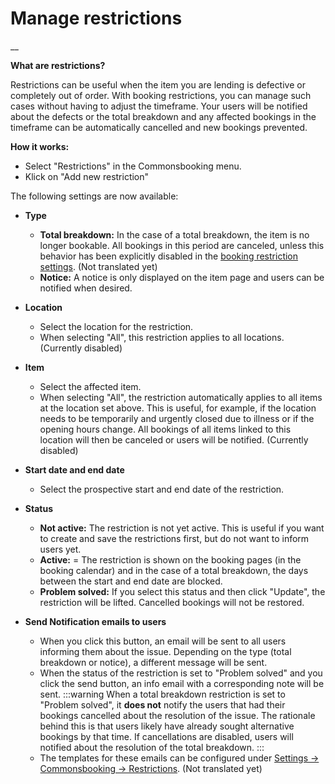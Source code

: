 #  Manage restrictions

__

**What are restrictions?**

Restrictions can be useful when the item you are lending is defective or completely out of order.
With booking restrictions, you can manage such cases without having to adjust the timeframe.
Your users will be notified about the defects or the total breakdown and any affected bookings in the timeframe can be automatically cancelled and new bookings prevented.

**How it works:**

  * Select "Restrictions" in the Commonsbooking menu.
  * Klick on "Add new restriction"

The following settings are now available:

  * **Type**
    * **Total breakdown:** In the case of a total breakdown, the item is no longer bookable. All bookings in this period are canceled, unless this behavior has been explicitly disabled in the [booking restriction settings](/en/documentation/settings/restrictions). (Not translated yet)
    * **Notice:** A notice is only displayed on the item page and users can be notified when desired.
  * **Location**
    * Select the location for the restriction.
    * When selecting "All", this restriction applies to all locations. (Currently disabled)
  * **Item**
    * Select the affected item.
    * When selecting "All", the restriction automatically applies to all items at the location set above. This is useful, for example, if the location needs to be temporarily and urgently closed due to illness or if the opening hours change. All bookings of all items linked to this location will then be canceled or users will be notified. (Currently disabled)
  * **Start date and end date**
    * Select the prospective start and end date of the restriction.
  * **Status**
    * **Not active:** The restriction is not yet active. This is useful if you want to create and save the restrictions first, but do not want to inform users yet.
    * **Active:** = The restriction is shown on the booking pages (in the booking calendar) and in the case of a total breakdown, the days between the start and end date are blocked.
    * **Problem solved:** If you select this status and then click "Update", the restriction will be lifted. Cancelled bookings will not be restored.

  * **Send Notification emails to users**
    * When you click this button, an email will be sent to all users informing them about the issue. Depending on the type (total breakdown or notice), a different message will be sent.
    * When the status of the restriction is set to "Problem solved" and you click the send button, an info email with a corresponding note will be sent.
      :::warning
        When a total breakdown restriction is set to "Problem solved", it **does not** notify the users that had their bookings cancelled about the resolution of the issue. The rationale behind this is that users likely have already sought alternative bookings by that time. If cancellations are disabled, users will notified about the resolution of the total breakdown.
        :::
    * The templates for these emails can be configured under [Settings -> Commonsbooking -> Restrictions](/en/documentation/settings/restrictions). (Not translated yet)
